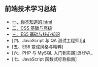 ## 前端技术学习总结

- [一、你不知道的 html][1]
- [二、CSS 基础与高级][2]
- [三、ES5 基础与核心知识][3]
- [四、JavaScript 与 QA 测试工程师]][4] 
- [五、ES6 变成风格与精粹]
- [六、PHP 与 MySQL 入门到实践]_进行中..._
- [七、JavaScript 函数式标称指南]
  <!-- * [第八部分前端性能优化系列]
- [第九部分设计模式系列]
- [第十部分 linux 系列][10]
- [第十一部分 php 基础系列][11]
- [第十二部分 mySql 基础系列]
- [第十三部分服务器基础系列] -->

[1]: https://github.com/4sean/4sean.github.io/tree/master/pages/html/index.md
[2]: https://github.com/4sean/4sean.github.io/tree/master/pages/css/index.md
[3]: https://github.com/4sean/4sean.github.io/tree/master/pages/css/index.md
[4]: https://github.com/4sean/4sean.github.io/tree/master/pages/css/index.md
[10]: https://github.com/4sean/4sean.github.io/tree/master/pages/css/index.md
[11]: https://github.com/4sean/4sean.github.io/tree/master/pages/css/index.md
